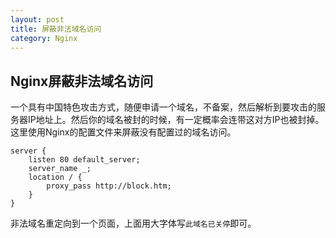 ```yaml
---
layout: post
title: 屏蔽非法域名访问
category: Nginx
---
```


## Nginx屏蔽非法域名访问
一个具有中国特色攻击方式，随便申请一个域名，不备案，然后解析到要攻击的服务器IP地址上。然后你的域名被封的时候，有一定概率会连带这对方IP也被封掉。这里使用Nginx的配置文件来屏蔽没有配置过的域名访问。

<!--more-->

```
server {
    listen 80 default_server;
    server_name _;
    location / {
        proxy_pass http://block.htm;
    }
}

```

非法域名重定向到一个页面，上面用大字体写`此域名已关停`即可。

